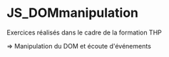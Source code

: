 # JS_DOMmanipulation

Exercices réalisés dans le cadre de la formation THP

=> Manipulation du DOM et écoute d'événements
